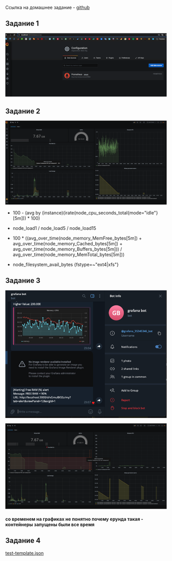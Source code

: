 Ссылка на домашнее задание - [github](https://github.com/netology-code/mnt-homeworks/blob/MNT-video/10-monitoring-03-grafana/README.md)

## Задание 1 

![!\[Alt text\](<img/!\[Alt text\](<img/1.png>)>)](<img/1.png>)

## Задание 2

![!\[Alt text\](<img/!\[Alt text\](<img/2.png>)>)](<img/2.png>)

- 100 - (avg by (instance)(irate(node_cpu_seconds_total{mode="idle"}[5m])) * 100)

- node_load1 / node_load5 / node_load15

- 100 * ((avg_over_time(node_memory_MemFree_bytes[5m]) + avg_over_time(node_memory_Cached_bytes[5m]) + avg_over_time(node_memory_Buffers_bytes[5m])) / avg_over_time(node_memory_MemTotal_bytes[5m]))

- node_filesystem_avail_bytes {fstype=~"ext4|xfs"} 

## Задание 3

![!\[Alt text\](<img/!\[Alt text\](<img/3.png>)>)](<img/3.png>)

![!\[Alt text\](<img/!\[Alt text\](<img/3.1.png>)>)](<img/3.1.png>)

#### со временем на графиках не понятно почему ерунда такая - контейнеры запущены были все время

## Задание 4

[test-template.json](test-template.json) 
